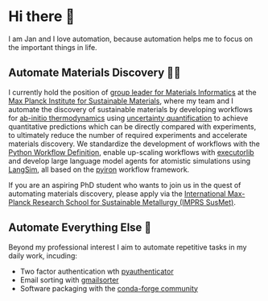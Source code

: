 # Hi there 👋
I am Jan and I love automation, because automation helps me to focus on the important things in life.

## Automate Materials Discovery :scientist: 
I currently hold the position of [group leader for Materials Informatics](https://www.mpie.de/5013829/matinf) at the [Max Planck Institute for Sustainable Materials](https://github.com/eisenforschung), where my team and I automate the discovery of sustainable materials by developing workflows for [ab-initio thermodynamics](https://www.mpie.de/5056820/phasediagram) using [uncertainty quantification](https://www.mpie.de/5062775/dftuncertainty) to achieve quantitative predictions which can be directly compared with experiments, to ultimately reduce the number of required experiments and accelerate materials discovery. We standardize the development of workflows with the [Python Workflow Definition](https://github.com/pythonworkflow/python-workflow-definition), enable up-scaling workflows with [executorlib](https://github.com/pyiron/executorlib) and develop large language model agents for atomistic simulations using [LangSim](https://github.com/jan-janssen/LangSim), all based on the [pyiron](https://github.com/pyiron) workflow framework.

If you are an aspiring PhD student who wants to join us in the quest of automating materials discovery, please apply via the [International Max-Planck Research School for Sustainable Metallurgy (IMPRS SusMet)](https://www.mpie.de/2747306/doctoral-program). 

## Automate Everything Else :rocket:
Beyond my professional interest I aim to automate repetitive tasks in my daily work, incuding: 
* Two factor authentication wth [pyauthenticator](https://github.com/jan-janssen/pyauthenticator)
* Email sorting with [gmailsorter](https://github.com/jan-janssen/gmailsorter)
* Software packaging with the [conda-forge community](https://github.com/jan-janssen/conda-forge-contribution)
